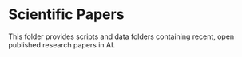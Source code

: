 # Scientific Papers

This folder provides scripts and data folders containing recent, open published research papers in AI.